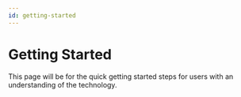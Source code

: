 ```yaml
---
id: getting-started
---
```


# Getting Started

This page will be for the quick getting started steps for users with an understanding of the technology.
